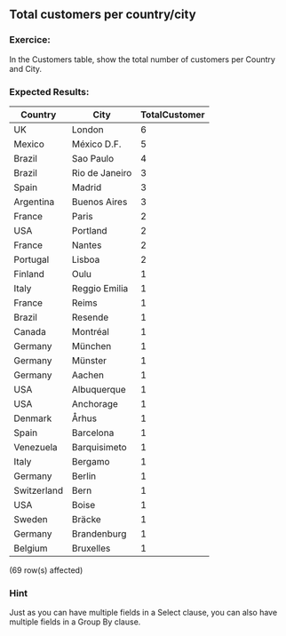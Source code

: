 ## Total customers per country/city

### Exercice:

In the Customers table, show the total number of customers per Country and City.

### Expected Results:

| Country   | City           | TotalCustomer |
| --------- | -------------- | ------------- |
| UK        | London         | 6             |
| Mexico    | México D.F.    | 5             |
| Brazil    | Sao Paulo      | 4             |
| Brazil    | Rio de Janeiro | 3             |
| Spain     | Madrid         | 3             |
| Argentina | Buenos Aires   | 3             |
| France    | Paris          | 2             |
| USA       | Portland       | 2             |
| France    | Nantes         | 2             |
| Portugal  | Lisboa         | 2             |
| Finland   | Oulu           | 1             |
| Italy     | Reggio Emilia  | 1             |
| France    | Reims          | 1             |
| Brazil    | Resende        | 1             |
| Canada    | Montréal       | 1             |
| Germany   | München        | 1             |
| Germany   | Münster        | 1             |
| Germany   | Aachen         | 1             |
| USA       | Albuquerque    | 1             |
| USA       | Anchorage      | 1             |
| Denmark   | Århus          | 1             |
| Spain     | Barcelona      | 1             |
| Venezuela | Barquisimeto   | 1             |
| Italy     | Bergamo        | 1             |
| Germany   | Berlin         | 1             |
| Switzerland | Bern          | 1             |
| USA       | Boise          | 1             |
| Sweden    | Bräcke         | 1             |
| Germany   | Brandenburg    | 1             |
| Belgium   | Bruxelles      | 1             |

(69 row(s) affected)

### Hint

Just as you can have multiple fields in a Select clause, you can also have multiple fields in a Group By clause.